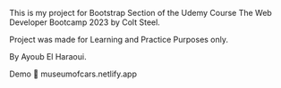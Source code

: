 This is my project for Bootstrap Section of the Udemy Course The Web Developer Bootcamp 2023 by Colt Steel.

Project was made for Learning and Practice Purposes only.

By Ayoub El Haraoui.

Demo 🔗 museumofcars.netlify.app
